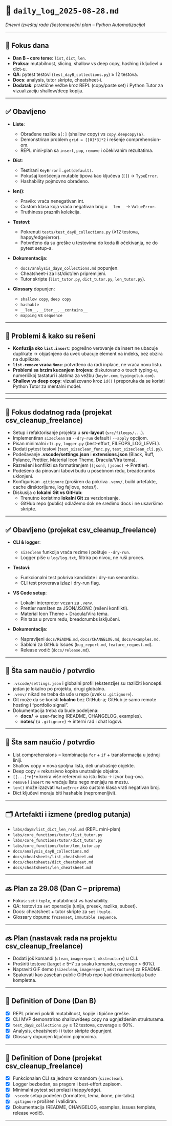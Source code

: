# 📅 `daily_log_2025-08-28.md`

_Dnevni izveštaj rada (šestomesečni plan – Python Automatizacija)_

---

## 📍 Fokus dana

- **Dan B – core teme**: `list`, `dict`, `len`.
- **Praksa**: mutabilnost, slicing, shallow vs deep copy, hashing i ključevI u dict-u.
- **QA**: pytest testovi (`test_dayB_collections.py`) ≥ 12 testova.
- **Docs**: analysis, tutor skripte, cheatsheet-i.
- **Dodatak**: praktične vežbe kroz REPL (copy/paste set) i Python Tutor za vizualizaciju shallow/deep kopija.

---

## ✅ Obavljeno

- **Liste**:

  - Obrađene razlike `a[:]` (shallow copy) vs `copy.deepcopy(a)`.
  - Demonstriran problem `grid = [[0]*3]*2` i rešenje comprehension-om.
  - REPL mini-plan sa `insert`, `pop`, `remove` i očekivanim rezultatima.

- **Dict**:

  - Testirani `KeyError` i `.get(default)`.
  - Pokušaj korišćenja mutable tipova kao ključeva (`[]`) → `TypeError`.
  - Hashability pojmovno obrađeno.

- **len()**:

  - Pravilo: vraća nenegativan int.
  - Custom klasa koja vraća negativan broj u `__len__` → `ValueError`.
  - Truthiness praznih kolekcija.

- **Testovi**:

  - Pokrenuti `tests/test_dayB_collections.py` (≥12 testova, happy/edge/error).
  - Potvrđeno da su greške u testovima do koda ili očekivanja, ne do pytest setup-a.

- **Dokumentacija**:

  - `docs/analysis_dayB_collections.md` popunjen.
  - Cheatsheet-i za list/dict/len pripremljeni.
  - Tutor skripte (`list_tutor.py`, `dict_tutor.py`, `len_tutor.py`).

- **Glossary** dopunjen:

  - `shallow copy`, `deep copy`
  - `hashable`
  - `__len__`, `__iter__`, `__contains__`
  - `mapping` vs `sequence`

---

## 🧱 Problemi & kako su rešeni

- **Konfuzija oko `list.insert`**: pogrešno verovanje da insert ne ubacuje duplikate → objašnjeno da uvek ubacuje element na indeks, bez obzira na duplikate.
- **`list.remove` vraća `None`**: potvrđeno da radi inplace, ne vraća novu listu.
- **Problemi sa brzim kucanjem brojeva**: diskutovano o touch typing-u, numeričkoj tastaturi i alatima za vežbu (`keybr.com`, `typingclub.com`).
- **Shallow vs deep copy**: vizualizovano kroz `id()` i preporuka da se koristi Python Tutor za mentalni model.

---

---

## 📍 Fokus dodatnog rada (projekat csv_cleanup_freelance)

- Setup i refaktorisanje projekta u **src-layout** (`src/fileops/...`).
- Implementiran `sizeclean` sa `--dry-run` default i `--apply` opcijom.
- Pisan minimalni `cli.py`, `logger.py` (best-effort, FILEOPS_LOG_LEVEL).
- Dodati pytest testovi (`test_sizeclean_func.py`, `test_sizeclean_cli.py`).
- Podešavanje **.vscode/settings.json** i **extensions.json** (Black, Ruff, Pylance, Prettier, Material Icon Theme, Dracula/Vira tema).
- Razrešeni konflikti sa formatiranjem (`[json]`, `[jsonc]` → Prettier).
- Podešeno da pinovani tabovi budu u posebnom redu, breadcrumbs uklonjeni.
- Konfigurisan `.gitignore` (proširen da pokriva `.venv/`, build artefakte, cache direktorijume, log fajlove, notes/).
- Diskusija o **lokalni Git vs GitHub**:
  - Trenutno koristimo **lokalni Git** za verzionisanje.
  - GitHub repo (public) odlažemo dok ne sredimo docs i ne usavršimo skripte.

---

## ✅ Obavljeno (projekat csv_cleanup_freelance)

- **CLI & logger**:

  - `sizeclean` funkcija vraća rezime i poštuje `--dry-run`.
  - Logger piše u `log/log.txt`, filtrira po nivou, ne ruši proces.

- **Testovi**:

  - Funkcionalni test pokriva kandidate i dry-run semantiku.
  - CLI test proverava izlaz i dry-run flag.

- **VS Code setup**:

  - Lokalni interpreter vezan za `.venv`.
  - Prettier namšten za JSON/JSONC (rešeni konflikti).
  - Material Icon Theme + Dracula/Vira tema.
  - Pin tabs u prvom redu, breadcrumbs isključeni.

- **Dokumentacija**:
  - Napravljeni `docs/README.md`, `docs/CHANGELOG.md`, `docs/examples.md`.
  - Šabloni za GitHub Issues (`bug_report.md`, `feature_request.md`).
  - Release vodič (`docs/release.md`).

---

## 🧠 Šta sam naučio / potvrdio

- `.vscode/settings.json` i globalni profil (ekstenzije) su različiti koncepti: jedan je lokalno po projektu, drugi globalno.
- `.venv/` nikad ne treba da uđe u repo (uvek u `.gitignore`).
- Git može da se koristi **lokalno** bez GitHub-a; GitHub je samo remote hosting i “portfolio signal”.
- Dokumentacija treba da bude podeljena:
  - **docs/** → user-facing (README, CHANGELOG, examples).
  - **notes/** (u `.gitignore`) → interni rad i chat logovi.

---

## 🧠 Šta sam naučio / potvrdio

- List comprehensions = kombinacija `for` + `if` + transformacija u jednoj liniji.
- Shallow copy = nova spoljna lista, deli unutrašnje objekte.
- Deep copy = rekursivno kopira unutrašnje objekte.
- `[[...]*n]*m` kreira više referenci na istu listu → izvor bug-ova.
- `remove` i `insert` ne vraćaju listu nego menjaju na mestu.
- `len()` može izazvati `ValueError` ako custom klasa vrati negativan broj.
- Dict ključevi moraju biti hashable (nepromenljivi).

---

## 🗂️ Artefakti i izmene (predlog putanja)

- `labs/dayB/list_dict_len_repl.md` (REPL mini-plan)
- `labs/core_functions/tutor/list_tutor.py`
- `labs/core_functions/tutor/dict_tutor.py`
- `labs/core_functions/tutor/len_tutor.py`
- `docs/analysis_dayB_collections.md`
- `docs/cheatsheets/list_cheatsheet.md`
- `docs/cheatsheets/dict_cheatsheet.md`
- `docs/cheatsheets/len_cheatsheet.md`

---

## 🔜 Plan za 29.08 (Dan C – priprema)

- Fokus: `set` i `tuple`, mutabilnost vs hashability.
- QA: testovi za `set` operacije (unija, presek, razlika, subset).
- Docs: cheatsheet + tutor skripte za `set` i `tuple`.
- Glossary dopuna: `frozenset`, `immutable sequence`.

---

## 🔜 Plan (nastavak rada na projektu csv_cleanup_freelance)

- Dodati još komandi (`clean`, `imagereport`, `mkstructure`) u CLI.
- Proširiti testove (target ≥ 5–7 za svaku komandu, coverage > 60%).
- Napraviti GIF demo (`sizeclean`, `imagereport`, `mkstructure`) za README.
- Spakovati kao zaseban public GitHub repo kad dokumentacija bude kompletna.

---

## 🧾 Definition of Done (Dan B)

- [x] REPL primeri pokrili mutabilnost, kopije i tipične greške.
- [x] CLI MVP demonstrirao shallow/deep copy na ugnježdenim strukturama.
- [x] `test_dayB_collections.py` ≥ 12 testova, coverage ≥ 60%.
- [x] Analysis, cheatsheet-i i tutor skripte dopunjeni.
- [x] Glossary dopunjen ključnim pojmovima.

---

## 🧾 Definition of Done (projekat csv_cleanup_freelance)

- [x] Funkcionalan CLI sa jednom komandom (`sizeclean`).
- [x] Logger bezbedan, sa pragom i best-effort zapisom.
- [x] Minimalni pytest set prolazi (happy/edge).
- [x] `.vscode` setup podešen (formatteri, tema, ikone, pin-tabs).
- [x] `.gitignore` proširen i validiran.
- [x] Dokumentacija (README, CHANGELOG, examples, issues template, release vodič).

---
